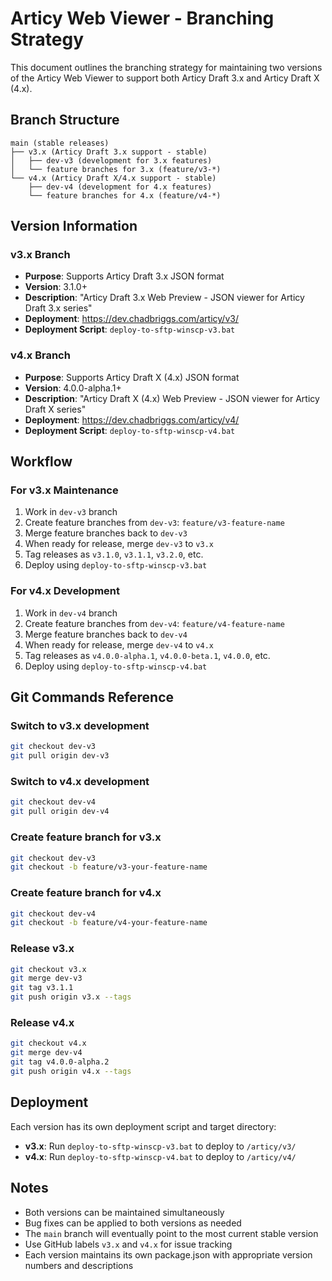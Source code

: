 # Articy Web Viewer - Branching Strategy

This document outlines the branching strategy for maintaining two versions of the Articy Web Viewer to support both Articy Draft 3.x and Articy Draft X (4.x).

## Branch Structure

```
main (stable releases)
├── v3.x (Articy Draft 3.x support - stable)
│   ├── dev-v3 (development for 3.x features)
│   └── feature branches for 3.x (feature/v3-*)
└── v4.x (Articy Draft X/4.x support - stable)
    ├── dev-v4 (development for 4.x features)
    └── feature branches for 4.x (feature/v4-*)
```

## Version Information

### v3.x Branch
- **Purpose**: Supports Articy Draft 3.x JSON format
- **Version**: 3.1.0+
- **Description**: "Articy Draft 3.x Web Preview - JSON viewer for Articy Draft 3.x series"
- **Deployment**: https://dev.chadbriggs.com/articy/v3/
- **Deployment Script**: `deploy-to-sftp-winscp-v3.bat`

### v4.x Branch
- **Purpose**: Supports Articy Draft X (4.x) JSON format
- **Version**: 4.0.0-alpha.1+
- **Description**: "Articy Draft X (4.x) Web Preview - JSON viewer for Articy Draft X series"
- **Deployment**: https://dev.chadbriggs.com/articy/v4/
- **Deployment Script**: `deploy-to-sftp-winscp-v4.bat`

## Workflow

### For v3.x Maintenance
1. Work in `dev-v3` branch
2. Create feature branches from `dev-v3`: `feature/v3-feature-name`
3. Merge feature branches back to `dev-v3`
4. When ready for release, merge `dev-v3` to `v3.x`
5. Tag releases as `v3.1.0`, `v3.1.1`, `v3.2.0`, etc.
6. Deploy using `deploy-to-sftp-winscp-v3.bat`

### For v4.x Development
1. Work in `dev-v4` branch
2. Create feature branches from `dev-v4`: `feature/v4-feature-name`
3. Merge feature branches back to `dev-v4`
4. When ready for release, merge `dev-v4` to `v4.x`
5. Tag releases as `v4.0.0-alpha.1`, `v4.0.0-beta.1`, `v4.0.0`, etc.
6. Deploy using `deploy-to-sftp-winscp-v4.bat`

## Git Commands Reference

### Switch to v3.x development
```bash
git checkout dev-v3
git pull origin dev-v3
```

### Switch to v4.x development
```bash
git checkout dev-v4
git pull origin dev-v4
```

### Create feature branch for v3.x
```bash
git checkout dev-v3
git checkout -b feature/v3-your-feature-name
```

### Create feature branch for v4.x
```bash
git checkout dev-v4
git checkout -b feature/v4-your-feature-name
```

### Release v3.x
```bash
git checkout v3.x
git merge dev-v3
git tag v3.1.1
git push origin v3.x --tags
```

### Release v4.x
```bash
git checkout v4.x
git merge dev-v4
git tag v4.0.0-alpha.2
git push origin v4.x --tags
```

## Deployment

Each version has its own deployment script and target directory:

- **v3.x**: Run `deploy-to-sftp-winscp-v3.bat` to deploy to `/articy/v3/`
- **v4.x**: Run `deploy-to-sftp-winscp-v4.bat` to deploy to `/articy/v4/`

## Notes

- Both versions can be maintained simultaneously
- Bug fixes can be applied to both versions as needed
- The `main` branch will eventually point to the most current stable version
- Use GitHub labels `v3.x` and `v4.x` for issue tracking
- Each version maintains its own package.json with appropriate version numbers and descriptions
